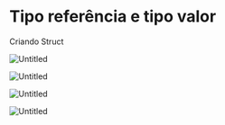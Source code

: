# Tipo referência e tipo valor

Criando Struct

![Untitled](Tipo%20refere%CC%82ncia%20e%20tipo%20valor%20f15c11d19a544639ae7c8bc79cb35071/Untitled.png)

![Untitled](Tipo%20refere%CC%82ncia%20e%20tipo%20valor%20f15c11d19a544639ae7c8bc79cb35071/Untitled%201.png)

![Untitled](Tipo%20refere%CC%82ncia%20e%20tipo%20valor%20f15c11d19a544639ae7c8bc79cb35071/Untitled%202.png)

![Untitled](Tipo%20refere%CC%82ncia%20e%20tipo%20valor%20f15c11d19a544639ae7c8bc79cb35071/Untitled%203.png)
